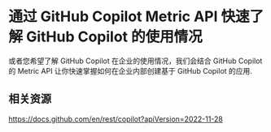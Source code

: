 # **通过 GitHub Copilot Metric API 快速了解 GitHub Copilot 的使用情况**

或者您希望了解 GitHub Copilot 在企业的使用情况，我们会结合 GitHub Copilot 的 Metric API 让你快速掌握如何在企业内部创建基于 GitHub Copilot 的应用.


## **相关资源**

https://docs.github.com/en/rest/copilot?apiVersion=2022-11-28
